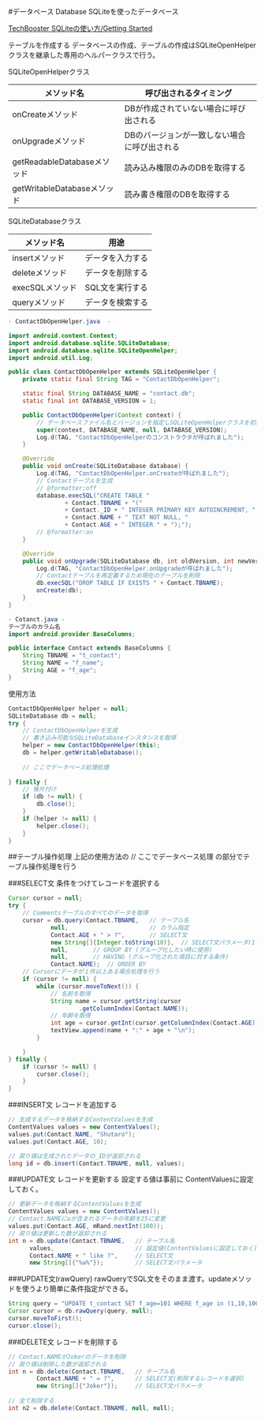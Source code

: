 #データベース Database
SQLiteを使ったデータベース

[TechBooster SQLiteの使い方/Getting Started](http://techbooster.jpn.org/andriod/application/9335/)

テーブルを作成する
データベースの作成、テーブルの作成はSQLiteOpenHelperクラスを継承した専用のヘルパークラスで行う。

SQLiteOpenHelperクラス

|メソッド名|呼び出されるタイミング|
|---|---|
|onCreateメソッド|	DBが作成されていない場合に呼び出される|
|onUpgradeメソッド|	DBのバージョンが一致しない場合に呼び出される|
|getReadableDatabaseメソッド|	読み込み権限のみのDBを取得する|
|getWritableDatabaseメソッド|	読み書き権限のDBを取得する|

SQLiteDatabaseクラス

|メソッド名|用途|
|---|---|
|insertメソッド|データを入力する|
|deleteメソッド|データを削除する|
|execSQLメソッド|SQL文を実行する|
|queryメソッド|データを検索する|

```java
- ContactDbOpenHelper.java  -

import android.content.Context;
import android.database.sqlite.SQLiteDatabase;
import android.database.sqlite.SQLiteOpenHelper;
import android.util.Log;

public class ContactDbOpenHelper extends SQLiteOpenHelper {
    private static final String TAG = "ContactDbOpenHelper";

    static final String DATABASE_NAME = "contact.db";
    static final int DATABASE_VERSION = 1;

    public ContactDbOpenHelper(Context context) {
        // データベースファイル名とバージョンを指定しSQLiteOpenHelperクラスを初期化
        super(context, DATABASE_NAME, null, DATABASE_VERSION);
        Log.d(TAG, "ContactDbOpenHelperのコンストラクタが呼ばれました");
    }

    @Override
    public void onCreate(SQLiteDatabase database) {
        Log.d(TAG, "ContactDbOpenHelper.onCreateが呼ばれました");
        // Contactテーブルを生成
        // @formatter:off
        database.execSQL("CREATE TABLE "
                + Contact.TBNAME + "("
                + Contact._ID + " INTEGER PRIMARY KEY AUTOINCREMENT, "
                + Contact.NAME + " TEXT NOT NULL, "
                + Contact.AGE + " INTEGER " + ");");
        // @formatter:on
    }

    @Override
    public void onUpgrade(SQLiteDatabase db, int oldVersion, int newVersion) {
        Log.d(TAG, "ContactDbOpenHelper.onUpgradeが呼ばれました");
        // Contactテーブルを再定義するため現在のテーブルを削除
        db.execSQL("DROP TABLE IF EXISTS " + Contact.TBNAME);
        onCreate(db);
    }
}

- Cotanct.java - 
テーブルのカラム名
import android.provider.BaseColumns;

public interface Contact extends BaseColumns {
    String TBNAME = "t_contact";
    String NAME = "f_name";
    String AGE = "f_age";
}

```

使用方法

```java
ContactDbOpenHelper helper = null;
SQLiteDatabase db = null;
try {
    // ContactDbOpenHelperを生成
    // 書き込み可能なSQLiteDatabaseインスタンスを取得
    helper = new ContactDbOpenHelper(this);
    db = helper.getWritableDatabase();
    
    // ここでデータベース処理処理
    
} finally {
    // 後片付け
    if (db != null) {
        db.close();
    }
    if (helper != null) {
        helper.close();
    }
}
```

##テーブル操作処理
上記の使用方法の
// ここでデータベース処理
の部分でテーブル操作処理を行う

###SELECT文
条件をつけてレコードを選択する

```java
Cursor cursor = null;
try {
    // Commentsテーブルのすべてのデータを取得
    cursor = db.query(Contact.TBNAME,   // テーブル名
            null,                       // カラム指定
            Contact.AGE + " > ?",       // SELECT文
            new String[]{Integer.toString(10)},  // SELECT文パラメータ(1つでもString[]で渡す)
            null,       // GROUP BY (グループ化したい時に使用)
            null,       // HAVING (グループ化された項目に対する条件)
            Contact.NAME);  // ORDER BY 
    // Cursorにデータが１件以上ある場合処理を行う
    if (cursor != null) {
        while (cursor.moveToNext()) {
            // 名前を取得
            String name = cursor.getString(cursor
                    .getColumnIndex(Contact.NAME));
            // 年齢を取得
            int age = cursor.getInt(cursor.getColumnIndex(Contact.AGE));
            textView.append(name + ":" + age + "\n");
        }

    }
} finally {
    if (cursor != null) {
        cursor.close();
    }
}
```

###INSERT文
レコードを追加する

```java
// 生成するデータを格納するContentValuesを生成
ContentValues values = new ContentValues();
values.put(Contact.NAME, "Shutaro");
values.put(Contact.AGE, 10);

// 戻り値は生成されたデータの_IDが返却される
long id = db.insert(Contact.TBNAME, null, values);
```

###UPDATE文
レコードを更新する
設定する値は事前に ContentValuesに設定しておく。

```java
// 更新データを格納するContentValuesを生成
ContentValues values = new ContentValues();
// Contact.NAMEにaが含まれるデータの年齢を25に変更
values.put(Contact.AGE, mRand.nextInt(100));
// 戻り値は更新した数が返却される
int n = db.update(Contact.TBNAME,   // テーブル名
      values,                       // 設定値(ContentValuesに設定しておく)
      Contact.NAME + " like ?",     // SELECT文
      new String[]{"%a%"});         // SELECT文パラメータ
```

###UPDATE文(rawQuery)
rawQueryでSQL文をそのまま渡す。updateメソッドを使うより簡単に条件指定ができる。

```java
String query = "UPDATE t_contact SET f_age=101 WHERE f_age in (1,10,100)";
Cursor cursor = db.rawQuery(query, null);
cursor.moveToFirst();
cursor.close();
```

###DELETE文
レコードを削除する

```java
// Contact.NAMEがJokerのデータを削除
// 戻り値は削除した数が返却される
int n = db.delete(Contact.TBNAME,   // テーブル名
        Contact.NAME + " = ?",      // SELECT文(削除するレコードを選択)
        new String[]{"Joker"});     // SELECT文パラメータ
        
// 全て削除する
int n2 = db.delete(Contact.TBNAME, null, null);
```